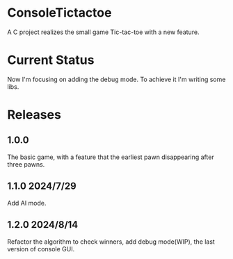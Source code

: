 # ConsoleTictactoe
A C project realizes the small game Tic-tac-toe with a new feature.
# Current Status
Now I'm focusing on adding the debug mode. To achieve it I'm writing some libs.
# Releases
## 1.0.0
The basic game, with a feature that the earliest pawn disappearing after three pawns.
## 1.1.0 2024/7/29
Add AI mode.
## 1.2.0 2024/8/14
Refactor the algorithm to check winners, add debug mode(WIP), the last version of console GUI.
